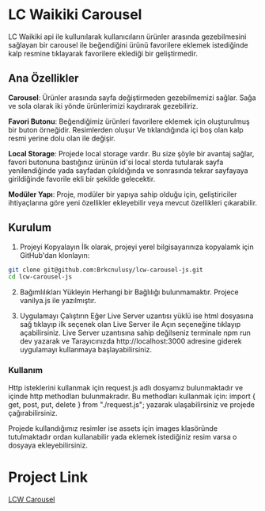 # LC Waikiki Carousel

LC Waikiki api ile kullunılarak kullanıcıların ürünler arasında gezebilmesini sağlayan bir carousel ile beğendiğini ürünü favorilere eklemek istediğinde kalp resmine tıklayarak favorilere eklediği bir geliştirmedir.

## Ana Özellikler

**Carousel**: Ürünler arasında sayfa değiştirmeden gezebilmemizi sağlar. Sağa ve sola olarak iki yönde ürünlerimizi kaydırarak gezebiliriz.

**Favori Butonu**: Beğendiğimiz ürünleri favorilere eklemek için oluşturulmuş bir buton örneğidir. Resimlerden oluşur Ve tıklandığında içi boş olan kalp resmi yerine dolu olan ile değişir.

**Local Storage**: Projede local storage vardır. Bu size şöyle bir avantaj sağlar, favori butonuna bastığınız ürünün id'si local storda tutularak sayfa yenilendiğinde yada sayfadan çıkıldığında ve sonrasında tekrar sayfayaya girildiğinde favorile ekli bir şekilde gelecektir.

**Modüler Yapı**: Proje, modüler bir yapıya sahip olduğu için, geliştiriciler ihtiyaçlarına göre yeni özellikler ekleyebilir veya mevcut özellikleri çıkarabilir.


## Kurulum

1. Projeyi Kopyalayın
İlk olarak, projeyi yerel bilgisayarınıza kopyalamk için GitHub'dan klonlayın:
```bash
git clone git@github.com:Brkcnulusy/lcw-carousel-js.git
cd lcw-carousel-js
```
2. Bağımlılıkları Yükleyin
Herhangi bir Bağlılığı bulunmamaktır. Projece vanilya.js ile yazılmıştır.

3. Uygulamayı Çalıştırın
Eğer Live Server uzantısı yüklü ise html dosyasına sağ tıklayıp ilk seçenek olan Live Server ile Açın seçeneğine tıklayıp açabilirsiniz.
Live Server uzantısına sahip değilseniz terminale npm run dev yazarak ve Tarayıcınızda http://localhost:3000 adresine giderek uygulamayı kullanmaya başlayabilirsiniz.

### Kullanım
Http isteklerini kullanmak için request.js adlı dosyamız bulunmaktadır ve içinde http methodları bulunmakradır. Bu methodları kullanmak için:
import { get, post, put, delete } from "./request.js"; yazarak ulaşabilirsiniz ve projede çağırabilirsiniz.

Projede kullandığımız resimler ise assets için images klasöründe tutulmaktadır ordan kullanabilir yada eklemek istediğiniz resim varsa o dosyaya ekleyebilirsiniz.


# Project Link
[LCW Carousel](https://brkcnulusy.github.io/lcw-carousel-js/)